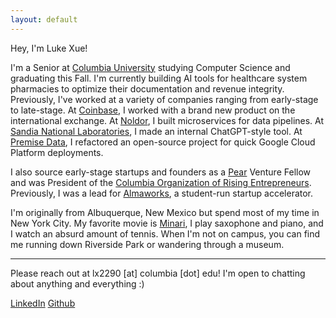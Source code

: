 ```yaml
---
layout: default
---
```


Hey, I'm Luke Xue!

I'm a Senior at [Columbia University](https://www.columbia.edu/) studying Computer Science and graduating this Fall. I'm currently building AI tools for healthcare system pharmacies to optimize their documentation and revenue integrity. Previously, I've worked at a variety of companies ranging from early-stage to late-stage. At [Coinbase](https://www.coinbase.com/), I worked with a brand new product on the international exchange. At [Noldor](https://www.noldor.com/), I built microservices for data pipelines. At [Sandia National Laboratories](https://www.sandia.gov/), I made an internal ChatGPT-style tool. At [Premise Data](https://premise.com/), I refactored an open-source project for quick Google Cloud Platform deployments.

I also source early-stage startups and founders as a [Pear](https://pear.vc/) Venture Fellow and was President of the [Columbia Organization of Rising Entrepreneurs](https://www.coreatcu.com/). Previously, I was a lead for [Almaworks](https://www.alma.works/), a student-run startup accelerator.

I'm originally from Albuquerque, New Mexico but spend most of my time in New York City. My favorite movie is [Minari](https://www.youtube.com/watch?v=KQ0gFidlro8), I play saxophone and piano, and I watch an absurd amount of tennis. When I'm not on campus, you can find me running down Riverside Park or wandering through a museum.

***

Please reach out at lx2290 [at] columbia [dot] edu! I'm open to chatting about anything and everything :)

[LinkedIn](https://www.linkedin.com/in/lukexue/) [Github](https://github.com/luke-xue) 
